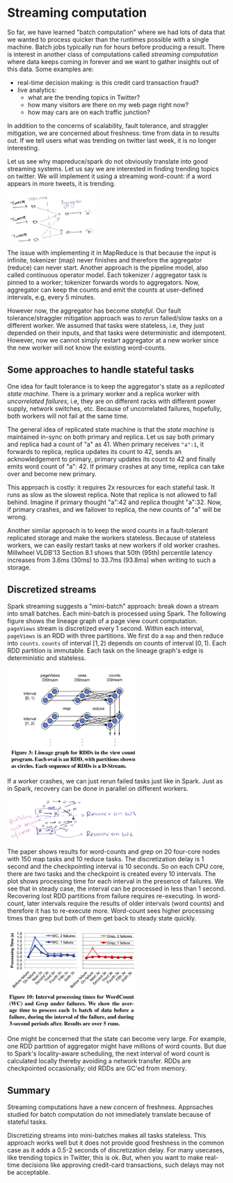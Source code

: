 # Streaming computation

So far, we have learned "batch computation" where we had lots of data that we
wanted to process quicker than the runtimes possible with a single machine.
Batch jobs typically run for hours before producing a result. There is interest
in another class of computations called *streaming computation* where data keeps
coming in forever and we want to gather insights out of this data.  Some
examples are:

* real-time decision making: is this credit card transaction fraud?
* live analytics: 
  * what are the trending topics in Twitter?
  * how many visitors are there on my web page right now?
  * how may cars are on each traffic junction?

In addition to the concerns of scalability, fault tolerance, and straggler
mitigation, we are concerned about freshness: time from data in to results out.
If we tell users what was trending on twitter last week, it is no longer
interesting.

Let us see why mapreduce/spark do not obviously translate into good streaming
systems. Let us say we are interested in finding trending topics on twitter.  We
will implement it using a streaming word-count: if a word appears in more
tweets, it is trending.

<img src="assets/figs/streaming-mr.png" alt="Streaming word count" width="200"/>

The issue with implementing it in MapReduce is that because the input is
infinite, tokenizer (map) never finishes and therefore the aggregator (reduce)
can never start. Another approach is the pipeline model, also called continuous
operator model.  Each tokenizer / aggregator task is pinned to a worker;
tokenizer forwards words to aggregators. Now, aggregator can keep the counts and
emit the counts at user-defined intervals, e.g, every 5 minutes.

However now, the aggregator has become *stateful*. Our fault tolerance/straggler
mitigation approach was to *rerun* failed/slow tasks on a different worker. We
assumed that tasks were stateless, i.e, they just depended on their inputs, and
that tasks were deterministic and idempotent. However, now we cannot simply
restart aggregator at a new worker since the new worker will not know the
existing word-counts.

## Some approaches to handle stateful tasks

One idea for fault tolerance is to keep the aggregator's state as a *replicated
state machine*. There is a primary worker and a replica worker with
*uncorrelated failures*, i.e, they are on different racks with different power
supply, network switches, etc. Because of uncorrelated failures, hopefully,
both workers will not fail at the same time.

The general idea of replicated state machine is that the *state machine* is
maintained in-sync on both primary and replica. Let us say both primary and
replica had a count of "a" as 41. When primary receives `"a":1`, it forwards to
replica, replica updates its count to 42, sends an acknowledgement to primary,
primary updates its count to 42 and finally emits word count of "a": 42. If
primary crashes at any time, replica can take over and become new primary.

This approach is costly: it requires 2x resources for each stateful task. It
runs as slow as the slowest replica. Note that replica is not allowed to fall
behind.  Imagine if primary thought "a":42 and replica thought "a":32. Now, if
primary crashes, and we failover to replica, the new counts of "a" will be
wrong.

Another similar approach is to keep the word counts in a fault-tolerant
replicated storage and make the workers stateless. Because of stateless workers,
we can easily restart tasks at new workers if old worker crashes. Millwheel
VLDB'13 Section 8.1 shows that 50th (95th) percentile latency increases from
3.6ms (30ms) to 33.7ms (93.8ms) when writing to such a storage. 

## Discretized streams
Spark streaming suggests a "mini-batch" approach: break down a stream into small
batches. Each mini-batch is processed using Spark. The following figure shows
the lineage graph of a page view count computation. `pageViews` stream is
discretized every 1 second. Within each interval, `pageViews` is an RDD with
three partitions. We first do a `map` and then reduce into `counts`. `counts` of
interval $[1, 2)$ depends on counts of interval $[0, 1)$. Each RDD partition is
immutable. Each task on the lineage graph's edge is deterministic and stateless.

<img src="assets/figs/dstreams.png" alt="Discretized streams" width="300"/>

If a worker crashes, we can just rerun failed tasks just like in Spark. Just as 
in Spark, recovery can be done in parallel on different workers.

<img src="assets/figs/dstream-par-recover.png" alt="Parallel recovery" width="300"/>

The paper shows results for word-counts and grep on 20 four-core nodes with 150
map tasks and 10 reduce tasks. The discretization delay is 1 second and the
checkpointing interval is 10 seconds. So on each CPU core, there are two tasks
and the checkpoint is created every 10 intervals. The plot shows processing time
for each interval in the presence of failures. We see that in steady case, the
interval can be processed in less than 1 second. Recovering lost RDD partitions
from failure requires re-executing. In word-count, later intervals require the 
results of older intervals (word counts) and therefore it has to re-execute
more. Word-count sees higher processing times than grep but both of them get
back to steady state quickly.

<img src="assets/figs/dstream-recover-time.png" alt="Recovery times" width="300"/>

One might be concerned that the state can become very large. For example, one
RDD partition of aggregator might have millions of word counts. But due to
Spark's locality-aware scheduling, the next interval of word count is calculated
locally thereby avoiding a network transfer. RDDs are checkpointed occasionally;
old RDDs are GC'ed from memory.

## Summary
Streaming computations have a new concern of freshness. Approaches studied for
batch computation do not immediately translate because of stateful tasks. 

Discretizing streams into mini-batches makes all tasks stateless. This approach
works well but it does not provide good freshness in the common case as it adds
a 0.5-2 seconds of discretization delay.  For many usecases, like trending
topics in Twitter, this is ok. But, when you want to make real-time decisions
like approving credit-card transactions, such delays may not be acceptable.